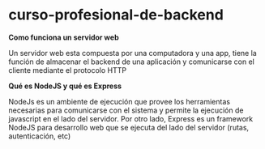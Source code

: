 # curso-profesional-de-backend

**Como funciona un servidor web**

Un servidor web esta compuesta por una computadora y una app, tiene la función de almacenar el backend de una aplicación y comunicarse con el cliente mediante el protocolo HTTP

**Qué es NodeJS y qué es Express**

NodeJs es un ambiente de ejecución que provee los herramientas necesarias para comunicarse con el sistema y permite la ejecución de javascript en el lado del servidor. Por otro lado, Express es un framework NodeJS para desarrollo web que se ejecuta del lado del servidor (rutas, autenticación, etc)


